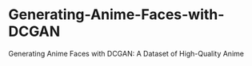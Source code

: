 # Generating-Anime-Faces-with-DCGAN
Generating Anime Faces with DCGAN: A Dataset of High-Quality Anime
